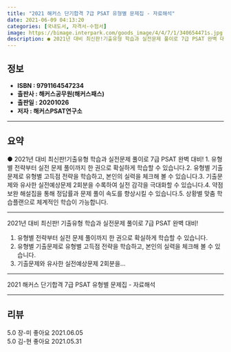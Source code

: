 ```yaml
---
title: "2021 해커스 단기합격 7급 PSAT 유형별 문제집 - 자료해석"
date: 2021-06-09 04:13:20
categories: [국내도서, 자격서-수험서]
image: https://bimage.interpark.com/goods_image/4/4/7/1/340654471s.jpg
description: ● 2021년 대비 최신판!기출유형 학습과 실전문제 풀이로 7급 PSAT 완벽 대비! 1. 유형별 전략부터 실전 문제 풀이까지 한 권으로 확실하게 학습할 수 있습니다.2. 유형별 기출문제로 유형별 고득점 전략을 학습하고, 본인의 실력을 체크해 볼 수 있습니다.3. 기출문제와 유사한 실
---
```


## **정보**

- **ISBN : 9791164547234**
- **출판사 : 해커스공무원(해커스패스)**
- **출판일 : 20201026**
- **저자 : 해커스PSAT연구소**

------



## **요약**

●  2021년 대비 최신판!기출유형 학습과 실전문제 풀이로 7급 PSAT 완벽 대비! 1. 유형별 전략부터 실전 문제 풀이까지 한 권으로 확실하게 학습할 수 있습니다.2. 유형별 기출문제로 유형별 고득점 전략을 학습하고, 본인의 실력을 체크해 볼 수 있습니다.3. 기출문제와 유사한 실전예상문제 2회분을 수록하여 실전 감각을 극대화할 수 있습니다.4. 약점 보완 해설집을 통해 정답률과 문제 풀이 속도를 향상시킬 수 있습니다.5. 상황별 맞춤 학습플랜으로 체계적인 학습이 가능합니다.

------

2021년 대비 최신판!
기출유형 학습과 실전문제 풀이로 7급 PSAT 완벽 대비!
 
1. 유형별 전략부터 실전 문제 풀이까지 한 권으로 확실하게 학습할 수 있습니다.
2. 유형별 기출문제로 유형별 고득점 전략을 학습하고, 본인의 실력을 체크해 볼 수 있습니다.
3. 기출문제와 유사한 실전예상문제 2회분을... 

------


2021 해커스 단기합격 7급 PSAT 유형별 문제집 - 자료해석 

------


## **리뷰** 

5.0 장-미 좋아요 2021.06.05 <br/>5.0 김-현 좋아요 2021.05.31 <br/>